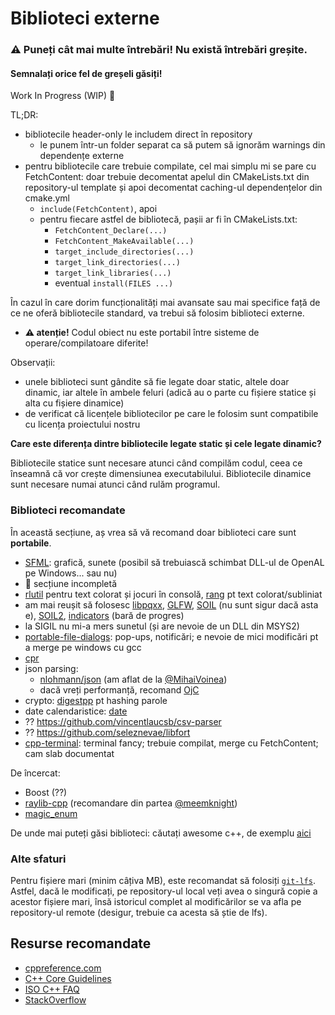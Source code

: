 # Biblioteci externe

### ⚠ Puneți cât mai multe întrebări! Nu există întrebări greșite.
#### Semnalați orice fel de greșeli găsiți!

Work In Progress (WIP) 🚧


TL;DR:
- bibliotecile header-only le includem direct în repository
  - le punem într-un folder separat ca să putem să ignorăm warnings din dependențe externe
- pentru bibliotecile care trebuie compilate, cel mai simplu mi se pare cu FetchContent: doar trebuie decomentat
apelul din CMakeLists.txt din repository-ul template și apoi decomentat caching-ul dependențelor din cmake.yml
  - `include(FetchContent)`, apoi
  - pentru fiecare astfel de bibliotecă, pașii ar fi în CMakeLists.txt:
    - `FetchContent_Declare(...)`
    - `FetchContent_MakeAvailable(...)`
    - `target_include_directories(...)`
    - `target_link_directories(...)`
    - `target_link_libraries(...)`
    - eventual `install(FILES ...)`

În cazul în care dorim funcționalități mai avansate sau mai specifice față de ce ne oferă bibliotecile standard,
va trebui să folosim biblioteci externe.

[//]: # (TODO ldd pe Linux, otool -L pe macOS &#40;dar nu numai&#41;)

[//]: # (https://stackoverflow.com/questions/55196053/ldd-r-equivalent-on-macos)

[//]: # (https://cpufun.substack.com/p/which-library-did-you-say-will-be)

[//]: # (Pașii sunt următorii:)
[//]: # (- descărcarea bibliotecii)
[//]: # (- dacă nu există fișiere binare &#40;sau acestea nu funcționează&#41;, compilarea codului sursă)
  - **⚠ atenție!** Codul obiect nu este portabil între sisteme de operare/compilatoare diferite!

[//]: # (- adăugarea căii către fișierele header &#40;cu opțiunea `-Inume_folder_cu_headere`&#41;)
[//]: # (- includerea fișierului/fișierelor header în codul nostru sursă)
[//]: # (- adăugarea căii către fișierele de bibliotecă compilate &#40;cu opțiunea `-Lnume_folder_cu_libs`&#41;)
[//]: # (  - extensii posibile: `.a` &#40;archive&#41;, `.lib`, `.so` &#40;shared object&#41;, `.dll` &#40;dynamic
 linked library&#41;)
[//]: # (  - numele pot începe cu `lib`, dar nu este obligatoriu)
[//]: # (- legarea/link-uirea &#40;linking-ul?&#41; efectivă a bibliotecilor statice de care avem nevoie &#40;cu
 opțiunnea `-lnume_biblioteca` - este litera L mic&#41;)
[//]: # (- adăugarea bibliotecilor dinamice: trebuie să existe în directorul curent sau în `PATH`)

Observații:

[//]: # (- unele biblioteci sunt de tip header-only, deci nu sunt necesari decât pașii 1, 3 și 4
 &#40;sau doar 1 și 4 dacă adăugăm sursa în repo&#41;)
- unele biblioteci sunt gândite să fie legate doar static, altele doar dinamic, iar altele în ambele
feluri (adică au o parte cu fișiere statice și alta cu fișiere dinamice)
- de verificat că licențele bibliotecilor pe care le folosim sunt compatibile cu licența proiectului nostru

**Care este diferența dintre bibliotecile legate static și cele legate dinamic?**

Bibliotecile statice sunt necesare atunci când compilăm codul, ceea ce înseamnă că vor crește dimensiunea
executabilului. Bibliotecile dinamice sunt necesare numai atunci când rulăm programul.

### Biblioteci recomandate

În această secțiune, aș vrea să vă recomand doar biblioteci care sunt **portabile**.

- [SFML](https://www.sfml-dev.org/): grafică, sunete (posibil să trebuiască schimbat DLL-ul de OpenAL pe
Windows... sau nu)
- 🚧 secțiune incompletă
- [rlutil](https://github.com/tapio/rlutil) pentru text colorat și jocuri în consolă,
[rang](https://github.com/agauniyal/rang) pt text colorat/subliniat
- am mai reușit să folosesc [libpqxx](https://github.com/jtv/libpqxx),
[GLFW](https://www.glfw.org/download.html),
[SOIL](https://github.com/kbranigan/Simple-OpenGL-Image-Library) (nu sunt sigur dacă asta e),
[SOIL2](https://github.com/SpartanJ/SOIL2), [indicators](https://github.com/p-ranav/indicators) (bară de progres)
- la SIGIL nu mi-a mers sunetul (și are nevoie de un DLL din MSYS2)
- [portable-file-dialogs](https://github.com/samhocevar/portable-file-dialogs): pop-ups, notificări; e nevoie de
mici modificări pt a merge pe windows cu gcc
- [cpr](https://github.com/whoshuu/cpr)
- json parsing:
  - [nlohmann/json](https://github.com/nlohmann/json) (am aflat de la
  [@MihaiVoinea](https://github.com/MihaiVoinea))
  - dacă vreți performanță, recomand [OjC](https://github.com/ohler55/ojc)
- crypto: [digestpp](https://github.com/kerukuro/digestpp) pt hashing parole
- date calendaristice: [date](https://github.com/HowardHinnant/date)
- ?? https://github.com/vincentlaucsb/csv-parser
- ?? https://github.com/seleznevae/libfort
- [cpp-terminal](https://github.com/jupyter-xeus/cpp-terminal/): terminal fancy; trebuie compilat, merge cu FetchContent; cam slab documentat

De încercat:
- Boost (??)
- [raylib-cpp](https://github.com/RobLoach/raylib-cpp) (recomandare din partea
[@meemknight](https://github.com/meemknight))
- [magic_enum](https://github.com/Neargye/magic_enum)

De unde mai puteți găsi biblioteci: căutați awesome c++, de exemplu [aici](https://github.com/fffaraz/awesome-cpp)

### Alte sfaturi

Pentru fișiere mari (minim câțiva MB), este recomandat să folosiți [`git-lfs`](https://git-lfs.github.com/).
Astfel, dacă le modificați, pe repository-ul local veți avea o singură copie a acestor fișiere mari, însă
istoricul complet al modificărilor se va afla pe repository-ul remote (desigur, trebuie ca acesta să știe de lfs).

## Resurse recomandate
- [cppreference.com](https://en.cppreference.com/w/cpp)
- [C++ Core Guidelines](https://isocpp.github.io/CppCoreGuidelines/CppCoreGuidelines)
- [ISO C++ FAQ](https://isocpp.org/faq/)
- [StackOverflow](https://stackoverflow.com/questions/tagged/cpp?tab=Votes)
